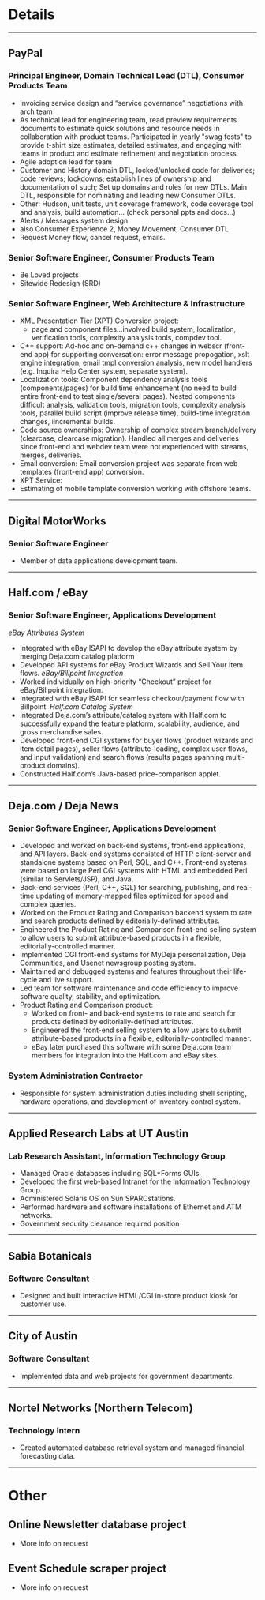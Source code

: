 # Details

---

## PayPal
### Principal Engineer, Domain Technical Lead (DTL), Consumer Products Team
* Invoicing service design and “service governance” negotiations with arch team
* As technical lead for engineering team, read preview requirements documents to estimate quick solutions and resource needs in collaboration with product teams. Participated in yearly "swag fests" to provide t-shirt size estimates, detailed estimates, and engaging with teams in product and estimate refinement and negotiation process.
* Agile adoption lead for team
* Customer and History domain DTL, locked/unlocked code for deliveries; code reviews; lockdowns; establish lines of ownership and documentation of such; Set up domains and roles for new DTLs. Main DTL, responsible for nominating and leading new Consumer DTLs.
* Other: Hudson, unit tests, unit coverage framework, code coverage tool and analysis, build automation… (check personal ppts and docs…)
* Alerts / Messages system design
* also Consumer Experience 2, Money Movement, Consumer DTL
*  Request Money flow, cancel request, emails.

### Senior Software Engineer, Consumer Products Team
* Be Loved projects
* Sitewide Redesign (SRD)


### Senior Software Engineer, Web Architecture & Infrastructure
* XML Presentation Tier (XPT) Conversion project:
   * page and component files…involved build system, localization, verification tools, complexity analysis tools, compdev tool.
* C++ support: Ad-hoc and on-demand c++ changes in webscr (front-end app) for supporting conversation: error message propogation, xslt engine integration, email tmpl conversion analysis, new model handlers (e.g. Inquira Help Center system, separate system).
* Localization tools: Component dependency analysis tools (components/pages) for build time enhancement (no need to build entire front-end to test single/several pages). Nested components difficult analysis, validation tools, migration tools, complexity analysis tools, parallel build script (improve release time), build-time integration changes, iincremental builds.
* Code source ownerships: Ownership of complex stream branch/delivery (clearcase, clearcase migration). Handled all merges and deliveries since front-end and webdev team were not experienced with streams, merges, deliveries.
* Email conversion: Email conversion project was separate from web templates (front-end app) conversion. 
* XPT Service:
* Estimating of mobile template conversion working with offshore teams.

---

## Digital MotorWorks
### Senior Software Engineer
* Member of data applications development team.

---

## Half.com / eBay
### Senior Software Engineer, Applications Development
*eBay Attributes System*
* Integrated with eBay ISAPI to develop the eBay attribute system by merging Deja.com catalog platform 
* Developed API systems for eBay Product Wizards and Sell Your Item flows.
*eBay/Billpoint Integration*
* Worked individually on high-priority “Checkout” project for eBay/Billpoint integration. 
* Integrated with eBay ISAPI for seamless checkout/payment flow with Billpoint.
*Half.com Catalog System*
* Integrated Deja.com’s attribute/catalog system with Half.com to successfully expand the feature platform, scalability, audience, and gross merchandise sales.
* Developed front-end CGI systems for buyer flows (product wizards and item detail pages), seller flows (attribute-loading, complex user flows, and input validation) and search flows (results pages spanning multi-product domains).
* Constructed Half.com’s Java-based price-comparison applet.

--- 

## Deja.com / Deja News
### Senior Software Engineer, Applications Development
* Developed and worked on back-end systems, front-end applications, and API layers. Back-end systems consisted of HTTP client-server and standalone systems based on Perl, SQL, and C++. Front-end systems were based on large Perl CGI systems with HTML and embedded Perl (similar to Servlets/JSP), and Java.
* Back-end services (Perl, C++, SQL) for searching, publishing, and real-time updating of memory-mapped files optimized for speed and complex queries.
* Worked on the Product Rating and Comparison backend system to rate and search products defined by editorially-defined attributes.
* Engineered the Product Rating and Comparison front-end selling system to allow users to submit attribute-based products in a flexible, editorially-controlled manner.
* Implemented CGI front-end systems for MyDeja personalization, Deja Communities, and Usenet newsgroup posting system.
* Maintained and debugged systems and features throughout their life-cycle and live support. 
* Led team for software maintenance and code efficiency to improve software quality, stability, and optimization.
* Product Rating and Comparison product:
   * Worked on front- and back-end systems to rate and search for products defined by editorially-defined attributes. 
   * Engineered the front-end selling system to allow users to submit attribute-based products in a flexible, editorially-controlled manner.
   * eBay later purchased this software with some Deja.com team members for integration into the Half.com and eBay sites.

### System Administration Contractor
* Responsible for system administration duties including shell scripting, hardware operations, and development of inventory control system.

---

## Applied Research Labs at UT Austin
### Lab Research Assistant, Information Technology Group
* Managed Oracle databases including SQL*Forms GUIs.
* Developed the first web-based Intranet for the Information Technology Group.
* Administered Solaris OS on Sun SPARCstations.
* Performed hardware and software installations of Ethernet and ATM networks.
* Government security clearance required position

--- 

## Sabia Botanicals
### Software Consultant
* Designed and built interactive HTML/CGI in-store product kiosk for customer use.

---

## City of Austin
### Software Consultant
* Implemented data and web projects for government departments.

---

## Nortel Networks (Northern Telecom)
### Technology Intern
* Created automated database retrieval system and managed financial forecasting data.

---

# Other

## Online Newsletter database project
* More info on request

## Event Schedule scraper project
* More info on request

